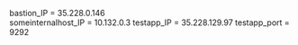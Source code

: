 bastion_IP = 35.228.0.146  
someinternalhost_IP = 10.132.0.3
testapp_IP = 35.228.129.97
testapp_port = 9292

